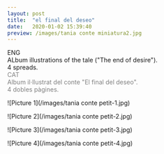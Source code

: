 ```yaml
---
layout: post
title:  "el final del deseo"
date:   2020-01-02 15:39:40
preview: /images/tania conte miniatura2.jpg
---
```



<div class="row">

  <div class="column">
  ENG<br>
  ALbum illustrations of the tale  ("The end of desire").<br> 4 spreads.
</div>

   <div class="column">
   <font color="#808080">
   CAT<br>
   Album il·llustrat del conte "El final del deseo".<br> 4 dobles pàgines.</font><br>
   </div>

 </div>


![Picture 1](/images/tania conte petit-1.jpg)

![Picture 2](/images/tania conte petit-2.jpg)

![Picture 3](/images/tania conte petit-3.jpg)

![Picture 4](/images/tania conte petit-4.jpg)
